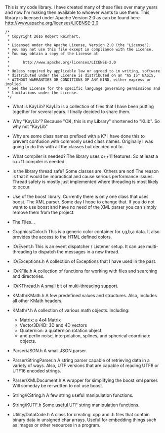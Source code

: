   This is my code library.  I have created many of these files over many years and now I'm making then available to whoever wants to use them.
This library is licensed under Apache Version 2.0 as can be found here http://www.apache.org/licenses/LICENSE-2.0

```
/*
 * Copyright 2016 Robert Reinhart.
 *
 * Licensed under the Apache License, Version 2.0 (the "License");
 * you may not use this file except in compliance with the License.
 * You may obtain a copy of the License at
 *
 *      http://www.apache.org/licenses/LICENSE-2.0
 *
 * Unless required by applicable law or agreed to in writing, software
 * distributed under the License is distributed on an "AS IS" BASIS,
 * WITHOUT WARRANTIES OR CONDITIONS OF ANY KIND, either express or implied.
 * See the License for the specific language governing permissions and
 * limitations under the License.
 */
```

* What is KayLib?
  KayLib is a collection of files that I have been putting together for several years.  I finally decided to share them.

* Why "KayLib"?
  Because "O**K**, this is my **Lib**rary" shortened to "KLib".  So why not "KayLib"

* Why are some class names prefixed with a K?
  I have done this to prevent confusion with commonly used class names.  Originally I was going to do this with all the classes but decided not to.

* What compiler is needed?
  The library uses c++11 features.  So at least a c++11 compiler is needed.

* Is the library thread safe?
  Some classes are.  Others are not!  The reason is that it would be impractical and cause serious performance issues.
  Thread safety is mostly just implemented where threading is most likely to occur.

* Use of the boost library.
  Currently there is only one class that uses boost.  The XML parser.  Some day I hope to change that.
  If you do not want to use boost and have no need of the XML parser you can simply remove them from the project.

* The Files...
* Graphics/Color.h
  This is a generic color container for r,g,b,a data.  It also provides the access to the HTML defined colors.

* IO/Event.h
  This is an event dispatcher / Listener setup.  It can use multi-threading to dispatch the messages in a new thread.

* IO/Exceptions.h
  A collection of Exceptions that I have used in the past.

* IO/KFile.h
  A collection of functions for working with files and searching and directories.

* IO/KThread.h
  A small bit of multi-threading support.

* KMath/KMath.h
  A few predefined values and structures.  Also, includes all other KMath headers.

* KMath/*.h
  A collection of various math objects.
  Including:
    * Matrix: a 4x4 Matrix
    * Vector3D/4D: 3D and 4D vectors
    * Quaternion: a quaternion rotation object
    * and perlin noise, interpolation, splines, and spherical coordinate objects.

* Parser/JSON.h
  A small JSON parser.

* Parser/StringParser.h
  A string parser capable of retrieving data in a variety of ways.
  Also, UTF versions that are capable of reading UTF8 or UTF16 encoded strings.

* Parser/XMLDocument.h
  A wrapper for simplifying the boost xml parser.  Will someday be re-written to not use boost.

* String/KString.h
  A few string useful manipulation functions.

* String/KUTF.h
  Some useful UTF string manipulation functions.

* Utility/DataCode.h
  A class for creating .cpp and .h files that contain binary data in unsigned char arrays.
  Useful for embedding things such as images or other resources in a program.

